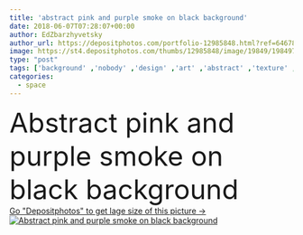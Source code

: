 ```yaml
---
title: 'abstract pink and purple smoke on black background'
date: 2018-06-07T07:28:07+00:00
author: EdZbarzhyvetsky
author_url: https://depositphotos.com/portfolio-12985848.html?ref=64678756
image: https://st4.depositphotos.com/thumbs/12985848/image/19849/198497854/api_thumb_450.jpg?forcejpeg=true
type: "post"
tags: ['background' ,'nobody' ,'design' ,'art' ,'abstract' ,'texture' ,'dark' ,'creativity' ,'violet' ,'pink' ,'creative' ,'fantasy' ,'motion' ,'purple' ,'smoke' ,'swirl' ,'steam' ,'curves' ,'mystical' ,'spiritual' ,'smoky' ,'mystic' ,'copy space' ,'Studio Shot' ,'on black' ]
categories: 
  - space
---
```

<div aling="center">
            <font size="60"> Abstract pink and purple smoke on black background</font>   
</div>
<div>
    <a href='https://st4.depositphotos.com/thumbs/12985848/image/19849/198497854/api_thumb_450.jpg?forcejpeg=true?ref=64678756' target=_blank > Go "Depositphotos" to get lage size of this picture ->
        <img href='https://st4.depositphotos.com/thumbs/12985848/image/19849/198497854/api_thumb_450.jpg?forcejpeg=true?ref=64678756' src='https://st4.depositphotos.com/12985848/19849/i/950/depositphotos_198497854-stock-photo-abstract-pink-purple-smoke-black.jpg?forcejpeg=true' alt='Abstract pink and purple smoke on black background' >
    </a>
</div>
